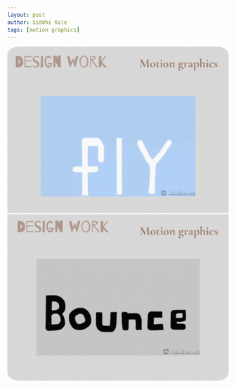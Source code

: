 ```yaml
---
layout: post
author: Siddhi Kale
tags: [motion graphics]
---
```


<img src="/assets/images/portfolio/motion-graphics/Portfolio.gif" style="border-top-left-radius: 5%;border-top-right-radius: 5%;">
<img src="/assets/images/portfolio/motion-graphics/Portfolio%20(1).gif  " style="border-bottom-left-radius: 5%;border-bottom-right-radius: 5%;">
